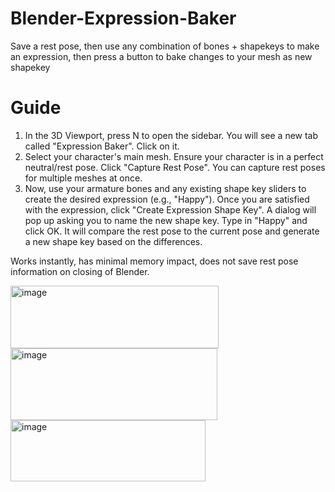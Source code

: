# Blender-Expression-Baker
Save a rest pose, then use any combination of bones + shapekeys to make an expression, then press a button to bake changes to your mesh as new shapekey

# Guide
1. In the 3D Viewport, press N to open the sidebar.
You will see a new tab called "Expression Baker". Click on it.
2. Select your character's main mesh.
Ensure your character is in a perfect neutral/rest pose. Click "Capture Rest Pose".
You can capture rest poses for multiple meshes at once.
3. Now, use your armature bones and any existing shape key sliders to create the desired expression (e.g., "Happy").
Once you are satisfied with the expression, click "Create Expression Shape Key".
A dialog will pop up asking you to name the new shape key. Type in "Happy" and click OK.
It will compare the rest pose to the current pose and generate a new shape key based on the differences.

Works instantly, has minimal memory impact, does not save rest pose information on closing of Blender.

<img width="333" height="100" alt="image" src="https://github.com/user-attachments/assets/6df3c206-e102-4e51-a877-0a22c8bc1e7d" />
<img width="331" height="115" alt="image" src="https://github.com/user-attachments/assets/f505b362-4a21-427d-ad6b-0b04a94b3927" />
<img width="312" height="98" alt="image" src="https://github.com/user-attachments/assets/c59b7b0e-ecd9-409f-be8d-6b9c96f7094d" />
